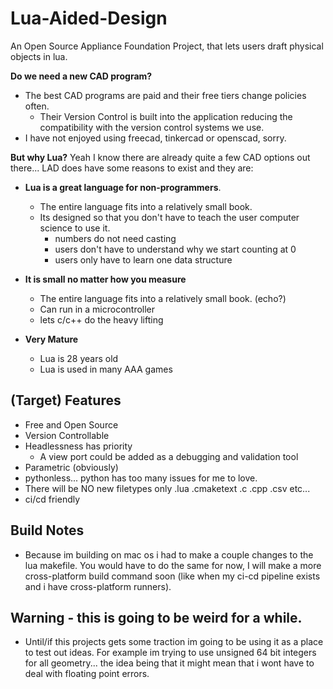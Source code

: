 # Lua-Aided-Design
An Open Source Appliance Foundation Project, that lets users draft physical objects in lua.

**Do we need a new CAD program?**
  - The best CAD programs are paid and their free tiers change policies often.
    - Their Version Control is built into the application reducing the compatibility with the version control systems we use.
  - I have not enjoyed using freecad, tinkercad or openscad, sorry.



**But why Lua?** Yeah I know there are already quite a few CAD options out there... LAD does have some reasons to exist and they are:

- **Lua is a great language for non-programmers**.
  - The entire language fits into a relatively small book.
  - Its designed so that you don't have to teach the user computer science to use it.
    - numbers do not need casting
    - users don't have to understand why we start counting at 0
    - users only have to learn one data structure

- **It is small no matter how you measure**
  - The entire language fits into a relatively small book. (echo?)
  - Can run in a microcontroller
  - lets c/c++ do the heavy lifting
  
- **Very Mature**
  - Lua is 28 years old
  - Lua is used in many AAA games

## (Target) Features
  - Free and Open Source 
  - Version Controllable
  - Headlessness has priority
    - A view port could be added as a debugging and validation tool
  - Parametric (obviously)
  - pythonless... python has too many issues for me to love.
  - There will be NO new filetypes only .lua .cmaketext .c .cpp .csv etc...
  - ci/cd friendly

## Build Notes
- Because im building on mac os i had to make a couple changes to the lua makefile.  You would have to do the same for now, I will make a more cross-platform build command soon (like when my ci-cd pipeline exists and i have cross-platform runners).


## Warning - this is going to be weird for a while.
- Until/if this projects gets some traction im going to be using it as a place to test out ideas.  For example im trying to use unsigned 64 bit integers for all geometry... the idea being that it might mean that i wont have to deal with floating point errors.







